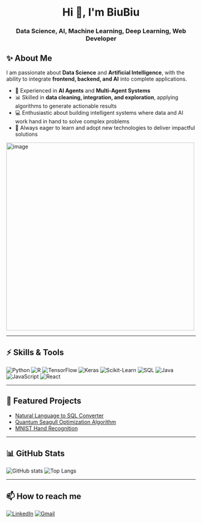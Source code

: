 <h1 align="center">Hi 👋, I'm BiuBiu</h1>
<h3 align="center">Data Science, AI, Machine Learning, Deep Learning, Web Developer</h3>


## ✨ About Me 
I am passionate about **Data Science** and **Artificial Intelligence**, with the ability to integrate **frontend, backend, and AI** into complete applications.  

- 🤖 Experienced in **AI Agents** and **Multi-Agent Systems**  
- 📊 Skilled in **data cleaning, integration, and exploration**, applying algorithms to generate actionable results  
- 💻 Enthusiastic about building intelligent systems where data and AI work hand in hand to solve complex problems  
- 🚀 Always eager to learn and adopt new technologies to deliver impactful solutions  


<img width="500" height="500" alt="image" src="https://github.com/user-attachments/assets/0e1af8ab-b90b-4518-8d6a-308967389e19" />

---

## ⚡ Skills & Tools
![Python](https://img.shields.io/badge/Python-3776AB?style=flat&logo=python&logoColor=white)
![R](https://img.shields.io/badge/R-276DC3?style=flat&logo=r&logoColor=white)
![TensorFlow](https://img.shields.io/badge/TensorFlow-FF6F00?style=flat&logo=tensorflow&logoColor=white)
![Keras](https://img.shields.io/badge/Keras-D00000?style=flat&logo=keras&logoColor=white)
![Scikit-Learn](https://img.shields.io/badge/Scikit--Learn-F7931E?style=flat&logo=scikit-learn&logoColor=white)
![SQL](https://img.shields.io/badge/SQL-4479A1?style=flat&logo=postgresql&logoColor=white)
![Java](https://img.shields.io/badge/Java-007396?style=flat&logo=java&logoColor=white)
![JavaScript](https://img.shields.io/badge/JavaScript-F7DF1E?style=flat&logo=javascript&logoColor=black)
![React](https://img.shields.io/badge/React-20232A?style=flat&logo=react&logoColor=61DAFB)

---

## 🚀 Featured Projects
- [Natural Language to SQL Converter](https://github.com/YOUR-USERNAME/nl2sql)  
- [Quantum Seagull Optimization Algorithm](https://github.com/YOUR-USERNAME/qsoa)  
- [MNIST Hand Recognition](https://github.com/YOUR-USERNAME/mnist-hand-recognition)  

---

## 📊 GitHub Stats
![GitHub stats](https://github-readme-stats.vercel.app/api?username=YOUR-USERNAME&show_icons=true&theme=radical)
![Top Langs](https://github-readme-stats.vercel.app/api/top-langs/?username=YOUR-USERNAME&layout=compact&theme=radical)

---

## 📫 How to reach me
[![LinkedIn](https://img.shields.io/badge/LinkedIn-blue?style=flat&logo=linkedin&logoColor=white)](https://www.linkedin.com/in/YOUR-LINKEDIN)
[![Gmail](https://img.shields.io/badge/Gmail-D14836?style=flat&logo=gmail&logoColor=white)](mailto:YOUR-EMAIL)

